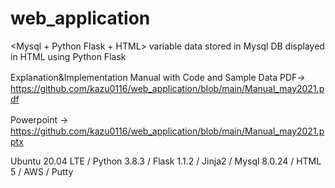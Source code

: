 # web_application
<Mysql + Python Flask + HTML> variable data stored in Mysql DB displayed in HTML using Python Flask 

Explanation&Implementation Manual with Code and Sample Data
PDF→　https://github.com/kazu0116/web_application/blob/main/Manual_may2021.pdf

Powerpoint →　https://github.com/kazu0116/web_application/blob/main/Manual_may2021.pptx

Ubuntu 20.04 LTE / Python 3.8.3 / Flask 1.1.2 / Jinja2 / Mysql 8.0.24 / HTML 5 / AWS / Putty
